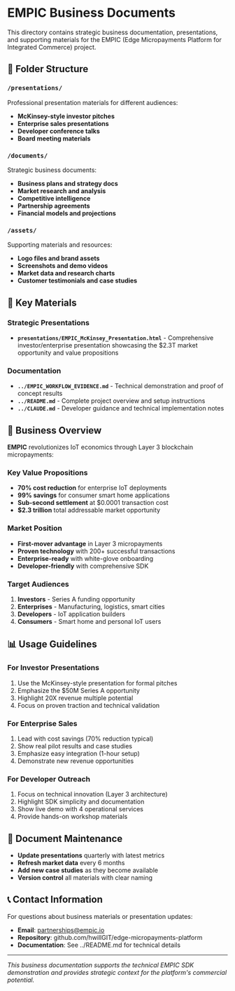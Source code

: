 # EMPIC Business Documents

This directory contains strategic business documentation, presentations, and supporting materials for the EMPIC (Edge Micropayments Platform for Integrated Commerce) project.

## 📁 Folder Structure

### `/presentations/`
Professional presentation materials for different audiences:
- **McKinsey-style investor pitches**
- **Enterprise sales presentations** 
- **Developer conference talks**
- **Board meeting materials**

### `/documents/`
Strategic business documents:
- **Business plans and strategy docs**
- **Market research and analysis**
- **Competitive intelligence**
- **Partnership agreements**
- **Financial models and projections**

### `/assets/`
Supporting materials and resources:
- **Logo files and brand assets**
- **Screenshots and demo videos**
- **Market data and research charts**
- **Customer testimonials and case studies**

## 🎯 Key Materials

### Strategic Presentations
- **`presentations/EMPIC_McKinsey_Presentation.html`** - Comprehensive investor/enterprise presentation showcasing the $2.3T market opportunity and value propositions

### Documentation
- **`../EMPIC_WORKFLOW_EVIDENCE.md`** - Technical demonstration and proof of concept results
- **`../README.md`** - Complete project overview and setup instructions
- **`../CLAUDE.md`** - Developer guidance and technical implementation notes

## 💼 Business Overview

**EMPIC** revolutionizes IoT economics through Layer 3 blockchain micropayments:

### Key Value Propositions
- **70% cost reduction** for enterprise IoT deployments
- **99% savings** for consumer smart home applications  
- **Sub-second settlement** at $0.0001 transaction cost
- **$2.3 trillion** total addressable market opportunity

### Market Position
- **First-mover advantage** in Layer 3 micropayments
- **Proven technology** with 200+ successful transactions
- **Enterprise-ready** with white-glove onboarding
- **Developer-friendly** with comprehensive SDK

### Target Audiences
1. **Investors** - Series A funding opportunity
2. **Enterprises** - Manufacturing, logistics, smart cities
3. **Developers** - IoT application builders
4. **Consumers** - Smart home and personal IoT users

## 📊 Usage Guidelines

### For Investor Presentations
1. Use the McKinsey-style presentation for formal pitches
2. Emphasize the $50M Series A opportunity
3. Highlight 20X revenue multiple potential
4. Focus on proven traction and technical validation

### For Enterprise Sales
1. Lead with cost savings (70% reduction typical)
2. Show real pilot results and case studies
3. Emphasize easy integration (1-hour setup)
4. Demonstrate new revenue opportunities

### For Developer Outreach
1. Focus on technical innovation (Layer 3 architecture)
2. Highlight SDK simplicity and documentation
3. Show live demo with 4 operational services
4. Provide hands-on workshop materials

## 🔄 Document Maintenance

- **Update presentations** quarterly with latest metrics
- **Refresh market data** every 6 months
- **Add new case studies** as they become available
- **Version control** all materials with clear naming

## 📞 Contact Information

For questions about business materials or presentation updates:
- **Email**: partnerships@empic.io
- **Repository**: github.com/hwillGIT/edge-micropayments-platform
- **Documentation**: See ../README.md for technical details

---

*This business documentation supports the technical EMPIC SDK demonstration and provides strategic context for the platform's commercial potential.*